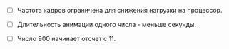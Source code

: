 - [ ] Частота кадров ограничена для снижения нагрузки на процессор.
- [ ] Длительность анимации одного числа - меньше секунды.
- [ ] Число 900 начинает отсчет с 11.

